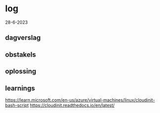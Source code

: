 # log  
28-6-2023


## dagverslag
  


## obstakels  




## oplossing  




## learnings
 https://learn.microsoft.com/en-us/azure/virtual-machines/linux/cloudinit-bash-script
 https://cloudinit.readthedocs.io/en/latest/